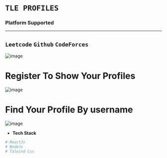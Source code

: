 # `TLE PROFILES`

### **Platform Supported**
---
`Leetcode`
`Github`
`CodeForces`
--------------------------------------------------------------------------------------------------------------


![image](https://user-images.githubusercontent.com/72497717/215264646-b4d48075-54ae-4208-bf6d-cf577bcecaa1.png)

# Register To Show Your Profiles 

![image](https://user-images.githubusercontent.com/72497717/215264877-95aab55d-6b32-4ff0-9b5f-b93f4a563d00.png)


# Find Your Profile By username

![image](https://user-images.githubusercontent.com/72497717/215264942-4c0de627-d702-43fc-958a-b2113f1077f1.png)


- **Tech Stack** 
 ```sh
# ReactJs
# NodeJs
# Talwind Css
 ```






